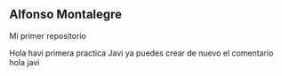 ## Alfonso Montalegre

Mi primer repositorio


Hola havi primera practica
Javi ya puedes crear de nuevo el comentario
hola javi